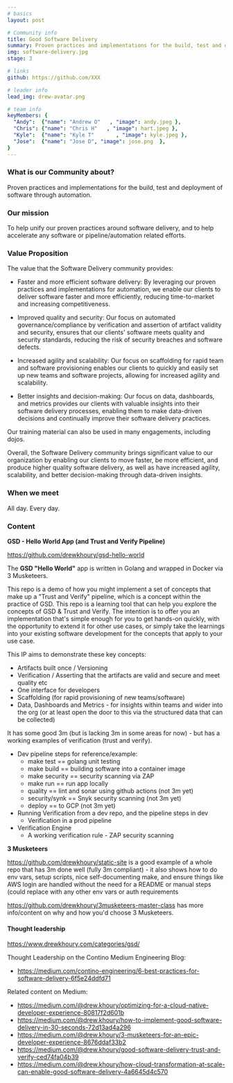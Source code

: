 ```yaml
---
# basics
layout: post

# Community info
title: Good Software Delivery
summary: Proven practices and implementations for the build, test and deployment of software via automation. Trust and Verify pipelines that use automated governance rules for verification.
img: software-delivery.jpg
stage: 3

# links
github: https://github.com/XXX

# leader info
lead_img: drew-avatar.png

# team info
keyMembers: {
  "Andy":  {"name": "Andrew O"   , "image": andy.jpeg },
  "Chris": {"name": "Chris H"   , "image": hart.jpeg },
  "Kyle":  {"name": "Kyle T"       , "image": kyle.jpeg },
  "Jose":  {"name": "Jose D", "image": jose.png  },
}
---
```


### What is our Community about?
Proven practices and implementations for the build, test and deployment of software through automation.


### Our mission
To help unify our proven practices around software delivery, and to help accelerate any software or pipeline/automation related efforts.

### Value Proposition
The value that the Software Delivery community provides:

- Faster and more efficient software delivery: By leveraging our proven practices and implementations for automation, we enable our clients to deliver software faster and more efficiently, reducing time-to-market and increasing competitiveness.

- Improved quality and security: Our focus on automated governance/compliance by verification and assertion of artifact validity and security, ensures that our clients' software meets quality and security standards, reducing the risk of security breaches and software defects.

- Increased agility and scalability: Our focus on scaffolding for rapid team and software provisioning enables our clients to quickly and easily set up new teams and software projects, allowing for increased agility and scalability.

- Better insights and decision-making: Our focus on data, dashboards, and metrics provides our clients with valuable insights into their software delivery processes, enabling them to make data-driven decisions and continually improve their software delivery practices.

Our training material can also be used in many engagements, including dojos.

Overall, the Software Delivery community brings significant value to our organization by enabling our clients to move faster, be more efficient, and produce higher quality software delivery, as well as have increased agility, scalability, and better decision-making through data-driven insights.

### When we meet
All day. Every day.

### Content

**GSD - Hello World App (and Trust and Verify Pipeline)**

https://github.com/drewkhoury/gsd-hello-world

The **GSD "Hello World"** app is written in Golang and wrapped in Docker via 3 Musketeers.

This repo is a demo of how you might implement a set of concepts that make up a "Trust and Verify" pipeline, which is a concept within the practice of GSD. This repo is a learning tool that can help you explore the concepts of GSD & Trust and Verify. The intention is to offer you an implementation that's simple enough for you to get hands-on quickly, with the opportunity to extend it for other use cases, or simply take the learnings into your existing software development for the concepts that apply to your use case.

This IP aims to demonstrate these key concepts:
- Artifacts built once / Versioning
- Verification / Asserting that the artifacts are valid and secure and meet quality etc
- One interface for developers
- Scaffolding (for rapid provisioning of new teams/software)
- Data, Dashboards and Metrics - for insights within teams and wider into the org (or at least open the door to this via the structured data that can be collected)

It has some good 3m (but is lacking 3m in some areas for now) - but has a working examples of verification (trust and verify).

- Dev pipeline steps for reference/example:
  - make test == golang unit testing
  - make build == building software into a container image
  - make security == security scanning via ZAP
  - make run == run app locally
  - quality == lint and sonar using github actions (not 3m yet)
  - security/synk == Snyk security scanning (not 3m yet)
  - deploy == to GCP (not 3m yet)
- Running Verification from a dev repo, and the pipeline steps in dev
  - Verification in a prod pipeline
- Verification Engine
  - A working verification rule - ZAP security scanning

**3 Musketeers**

https://github.com/drewkhoury/static-site is a good example of a whole repo that has 3m done well (fully 3m compliant) - it also shows how to do env vars, setup scripts, nice self-documenting make, and ensure things like AWS login are handled without the need for a README or manual steps (could replace with any other env vars or auth requirements

https://github.com/drewkhoury/3musketeers-master-class has more info/content on why and how you'd choose 3 Musketeers.

#### Thought leadership

https://www.drewkhoury.com/categories/gsd/

Thought Leadership on the Contino Medium Engineering Blog:
- https://medium.com/contino-engineering/6-best-practices-for-software-delivery-6f5e24ddfd71

Related content on Medium:
- https://medium.com/@drew.khoury/optimizing-for-a-cloud-native-developer-experience-80817f2d601b
- https://medium.com/@drew.khoury/how-to-implement-good-software-delivery-in-30-seconds-72d13ad4a296
- https://medium.com/@drew.khoury/3-musketeers-for-an-epic-developer-experience-8676ddaf33b2
- https://medium.com/@drew.khoury/good-software-delivery-trust-and-verify-ced74fa04b39
- https://medium.com/@drew.khoury/how-cloud-transformation-at-scale-can-enable-good-software-delivery-4a6645d4c570
